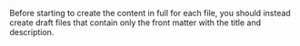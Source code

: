 Before starting to create the content in full for each file, you should instead create draft files that contain only the front matter with the title and description.
